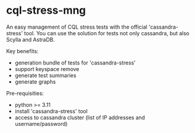 # cql-stress-mng
An easy management of CQL stress tests with the official 'cassandra-stress' tool. You can use
the solution for tests not only cassandra, but also Scylla and AstraDB.

Key benefits:
 - generation bundle of tests for 'cassandra-stress'
 - support keyspace remove
 - generate test summaries
 - generate graphs

Pre-requisities:
 - python >= 3.11
 - install 'cassandra-stress' tool
 - access to cassandra cluster (list of IP addresses and username/password)
